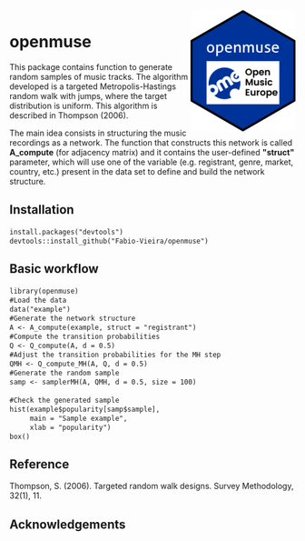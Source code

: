 <br />

<img align="right" width="185" src='man/figures/openmuse_logo.png'>

# **openmuse**

This package contains function to generate random samples of music tracks. The algorithm developed is a targeted Metropolis-Hastings random walk with jumps, where the target distribution is uniform. This algorithm is described in Thompson (2006).

The main idea consists in structuring the music recordings as a network. The function that constructs this network is called **A_compute** (for adjacency matrix) and it contains the user-defined **"struct"** parameter, which will use one of the variable (e.g. registrant, genre, market, country, etc.) present in the data set to define and build the network structure.

## Installation

```{R instal}
install.packages("devtools")
devtools::install_github("Fabio-Vieira/openmuse")
```

## Basic workflow

```{R workflow}
library(openmuse)
#Load the data
data("example")
#Generate the network structure
A <- A_compute(example, struct = "registrant")
#Compute the transition probabilities
Q <- Q_compute(A, d = 0.5)
#Adjust the transition probabilities for the MH step
QMH <- Q_compute_MH(A, Q, d = 0.5)
#Generate the random sample
samp <- samplerMH(A, QMH, d = 0.5, size = 100)

#Check the generated sample
hist(example$popularity[samp$sample],
     main = "Sample example",
     xlab = "popularity")
box()
```

## Reference

Thompson, S. (2006). Targeted random walk designs. Survey Methodology, 32(1), 11.

## Acknowledgements
